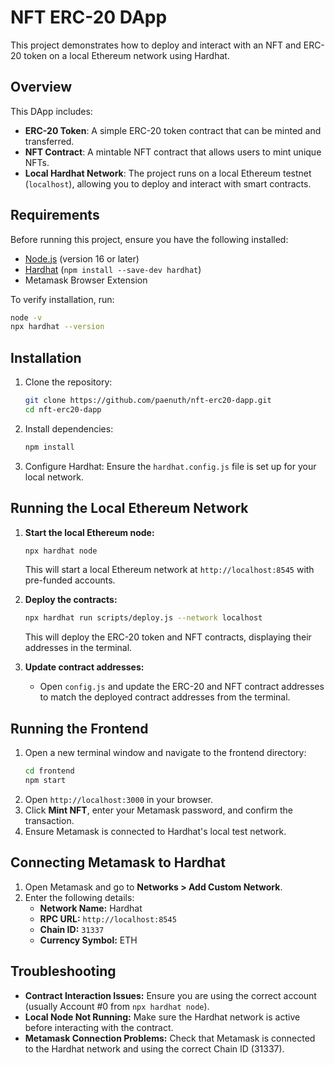 # NFT ERC-20 DApp

This project demonstrates how to deploy and interact with an NFT and ERC-20 token on a local Ethereum network using Hardhat.

## Overview

This DApp includes:
- **ERC-20 Token**: A simple ERC-20 token contract that can be minted and transferred.
- **NFT Contract**: A mintable NFT contract that allows users to mint unique NFTs.
- **Local Hardhat Network**: The project runs on a local Ethereum testnet (`localhost`), allowing you to deploy and interact with smart contracts.

## Requirements

Before running this project, ensure you have the following installed:
- [Node.js](https://nodejs.org/) (version 16 or later)
- [Hardhat](https://hardhat.org/getting-started/) (`npm install --save-dev hardhat`)
- Metamask Browser Extension

To verify installation, run:
```bash
node -v
npx hardhat --version
```

## Installation

1. Clone the repository:
   ```bash
   git clone https://github.com/paenuth/nft-erc20-dapp.git
   cd nft-erc20-dapp
   ```
2. Install dependencies:
   ```bash
   npm install
   ```
3. Configure Hardhat: Ensure the `hardhat.config.js` file is set up for your local network.

## Running the Local Ethereum Network

1. **Start the local Ethereum node:**
   ```bash
   npx hardhat node
   ```
   This will start a local Ethereum network at `http://localhost:8545` with pre-funded accounts.

2. **Deploy the contracts:**
   ```bash
   npx hardhat run scripts/deploy.js --network localhost
   ```
   This will deploy the ERC-20 token and NFT contracts, displaying their addresses in the terminal.

3. **Update contract addresses:**
   - Open `config.js` and update the ERC-20 and NFT contract addresses to match the deployed contract addresses from the terminal.

## Running the Frontend

1. Open a new terminal window and navigate to the frontend directory:
   ```bash
   cd frontend
   npm start
   ```
2. Open `http://localhost:3000` in your browser.
3. Click **Mint NFT**, enter your Metamask password, and confirm the transaction.
4. Ensure Metamask is connected to Hardhat's local test network.

## Connecting Metamask to Hardhat

1. Open Metamask and go to **Networks > Add Custom Network**.
2. Enter the following details:
   - **Network Name:** Hardhat
   - **RPC URL:** `http://localhost:8545`
   - **Chain ID:** `31337`
   - **Currency Symbol:** ETH

## Troubleshooting

- **Contract Interaction Issues:** Ensure you are using the correct account (usually Account #0 from `npx hardhat node`).
- **Local Node Not Running:** Make sure the Hardhat network is active before interacting with the contract.
- **Metamask Connection Problems:** Check that Metamask is connected to the Hardhat network and using the correct Chain ID (31337).

